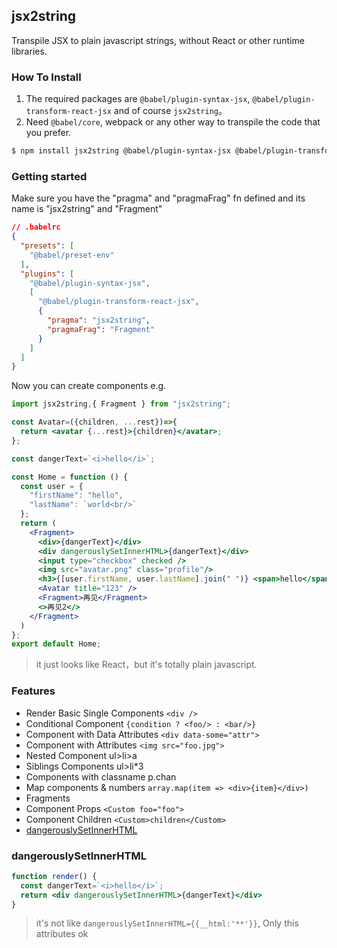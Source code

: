## jsx2string

Transpile JSX to plain javascript strings, without React or other runtime libraries.

### How To Install

1. The required packages are `@babel/plugin-syntax-jsx`, `@babel/plugin-transform-react-jsx` and of course `jsx2string`。
2. Need `@babel/core`, webpack or any other way to transpile the code that you prefer.

```sh
$ npm install jsx2string @babel/plugin-syntax-jsx @babel/plugin-transform-react-jsx
```

### Getting started

Make sure you have the "pragma" and "pragmaFrag" fn defined and its name is "jsx2string" and "Fragment"

```json
// .babelrc
{
  "presets": [
    "@babel/preset-env"
  ],
  "plugins": [
    "@babel/plugin-syntax-jsx",
    [
      "@babel/plugin-transform-react-jsx",
      {
        "pragma": "jsx2string",
        "pragmaFrag": "Fragment"
      }
    ]
  ]
}
```

Now you can create components e.g.

```jsx
import jsx2string,{ Fragment } from "jsx2string";

const Avatar=({children, ...rest})=>{
  return <avatar {...rest}>{children}</avatar>;
};

const dangerText=`<i>hello</i>`;

const Home = function () {
  const user = {
    "firstName": "hello",
    "lastName": `world<br/>`
  };
  return (
    <Fragment>
      <div>{dangerText}</div>
      <div dangerouslySetInnerHTML>{dangerText}</div>
      <input type="checkbox" checked />
      <img src="avatar.png" class="profile"/>
      <h3>{[user.firstName, user.lastName].join(" ")} <span>hello</span></h3>
      <Avatar title="123" />
      <Fragment>再见</Fragment>
      <>再见2</>
    </Fragment>
  )
};
export default Home;
```

> it just looks like React，but it's totally plain javascript. 

### Features

- Render Basic Single Components `<div />`
- Conditional Component `{condition ? <foo/> : <bar/>}`
- Component with Data Attributes `<div data-some="attr">`
- Component with Attributes `<img src="foo.jpg">`
- Nested Component ul>li>a
- Siblings Components ul>li\*3
- Components with classname p.chan
- Map components & numbers `array.map(item => <div>{item}</div>)`
- Fragments
- Component Props `<Custom foo="foo">`
- Component Children `<Custom>children</Custom>`
- [dangerouslySetInnerHTML](#dangerouslysetinnerhtml)

### dangerouslySetInnerHTML

```jsx
function render() {
  const dangerText=`<i>hello</i>`;
  return <div dangerouslySetInnerHTML>{dangerText}</div>
}
```

> it's not like `dangerouslySetInnerHTML={{__html:'**'}}`, Only this attributes ok
